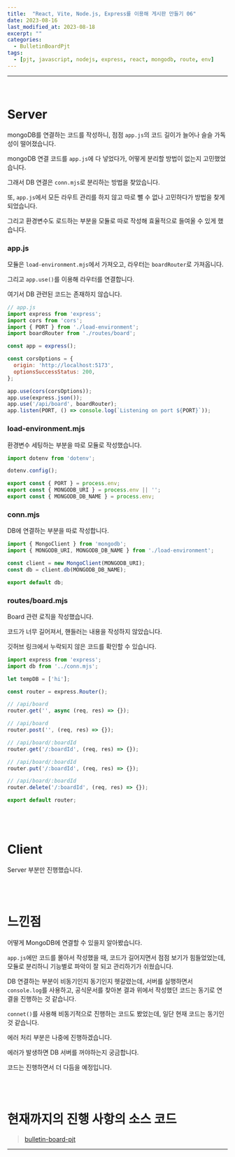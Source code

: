 ```yaml
---
title:  "React, Vite, Node.js, Express를 이용해 게시판 만들기 06"
date: 2023-08-16
last_modified_at: 2023-08-18
excerpt: ""
categories:
  - BulletinBoardPjt
tags:
  - [pjt, javascript, nodejs, express, react, mongodb, route, env]
---
```


---

<br>

# Server

mongoDB를 연결하는 코드를 작성하니, 점점 `app.js`의 코드 길이가 늘어나 슬슬 가독성이 떨어졌습니다.

mongoDB 연결 코드를 `app.js`에 다 넣었다가, 어떻게 분리할 방법이 없는지 고민했었습니다.

그래서 DB 연결은 `conn.mjs`로 분리하는 방법을 찾았습니다.

또, `app.js`에서 모든 라우트 관리를 하지 않고 따로 뺄 수 없나 고민하다가 방법을 찾게되었습니다.

그리고 환경변수도 로드하는 부분을 모듈로 따로 작성해 효율적으로 들여올 수 있게 했습니다.

### app.js

모듈은 `load-environment.mjs`에서 가져오고, 라우터는 `boardRouter`로 가져옵니다.

그리고 `app.use()`를 이용해 라우터를 연결합니다.

여기서 DB 관련된 코드는 존재하지 않습니다.

```javascript
// app.js
import express from 'express';
import cors from 'cors';
import { PORT } from './load-environment';
import boardRouter from './routes/board';

const app = express();

const corsOptions = {
  origin: 'http://localhost:5173',
  optionsSuccessStatus: 200,
};

app.use(cors(corsOptions));
app.use(express.json());
app.use('/api/board', boardRouter);
app.listen(PORT, () => console.log(`Listening on port ${PORT}`));
```

### load-environment.mjs

환경변수 세팅하는 부분을 따로 모듈로 작성했습니다.

```javascript
import dotenv from 'dotenv';

dotenv.config();

export const { PORT } = process.env;
export const { MONGODB_URI } = process.env || '';
export const { MONGODB_DB_NAME } = process.env;
```

### conn.mjs

DB에 연결하는 부분을 따로 작성합니다.

```javascript
import { MongoClient } from 'mongodb';
import { MONGODB_URI, MONGODB_DB_NAME } from './load-environment';

const client = new MongoClient(MONGODB_URI);
const db = client.db(MONGODB_DB_NAME);

export default db;
```

### routes/board.mjs

Board 관련 로직을 작성했습니다.

코드가 너무 길어져서, 핸들러는 내용을 작성하지 않았습니다.

깃허브 링크에서 누락되지 않은 코드를 확인할 수 있습니다.

```javascript
import express from 'express';
import db from '../conn.mjs';

let tempDB = ['hi'];

const router = express.Router();

// /api/board
router.get('', async (req, res) => {});

// /api/board
router.post('', (req, res) => {});

// /api/board/:boardId
router.get('/:boardId', (req, res) => {});

// /api/board/:boardId
router.put('/:boardId', (req, res) => {});

// /api/board/:boardId
router.delete('/:boardId', (req, res) => {});

export default router;
```

<br>
<br>

# Client

Server 부분만 진행했습니다.

<br>
<br>

# 느낀점

어떻게 MongoDB에 연결할 수 있을지 알아봤습니다.

`app.js`에만 코드를 몰아서 작성했을 때, 코드가 길어지면서 점점 보기가 힘들었었는데, 모듈로 분리하니 기능별로 파악이 잘 되고 관리하기가 쉬웠습니다.

DB 연결하는 부분이 비동기인지 동기인지 헷갈렸는데, 서버를 실행하면서 `console.log`를 사용하고, 공식문서를 찾아본 결과 위에서 작성했던 코드는 동기로 연결을 진행하는 것 같습니다.

`connet()`를 사용해 비동기적으로 진행하는 코드도 봤었는데, 일단 현재 코드는 동기인 것 같습니다.

에러 처리 부분은 나중에 진행하겠습니다.

에러가 발생하면 DB 서버를 꺼야하는지 궁금합니다.

코드는 진행하면서 더 다듬을 예정입니다.

<br>
<br>

# 현재까지의 진행 사항의 소스 코드

> [bulletin-board-pjt](https://github.com/hhejo/bulletin-board-pjt/tree/73053e1b5e684792298e99582f9f52ecb6e2bb0a)

---
